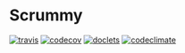# Scrummy

[![travis](https://travis-ci.org/fourkitchens/scrummy-server.svg)](https://travis-ci.org/fourkitchens/scrummy-server/)
[![codecov](https://codecov.io/gh/fourkitchens/scrummy-server/branch/master/graph/badge.svg)](https://codecov.io/gh/fourkitchens/scrummy-server)
[![doclets](https://doclets.io/fourkitchens/scrummy-server/master.svg)](https://doclets.io/fourkitchens/scrummy-server/master)
[![codeclimate](https://codeclimate.com/github/fourkitchens/scrummy-server/badges/gpa.svg)](https://codeclimate.com/github/fourkitchens/scrummy-server)
